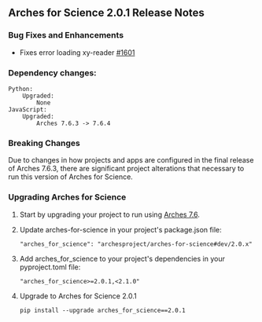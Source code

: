 ## Arches for Science 2.0.1 Release Notes


### Bug Fixes and Enhancements

- Fixes error loading xy-reader [#1601](https://github.com/archesproject/arches-for-science/pull/1601)

### Dependency changes:

```
Python:
    Upgraded:
        None
JavaScript:
    Upgraded:
        Arches 7.6.3 -> 7.6.4
```

### Breaking Changes
Due to changes in how projects and apps are configured in the final release of Arches 7.6.3, there are significant project alterations that necessary to run this version of Arches for Science.

### Upgrading Arches for Science 
1. Start by upgrading your project to run using [Arches 7.6](https://github.com/archesproject/arches/blob/dev/7.6.x/releases/7.6.0.md#upgrading-arches). 

2. Update arches-for-science in your project's package.json file:
    ```
    "arches_for_science": "archesproject/arches-for-science#dev/2.0.x"
    ```

3. Add arches_for_science to your project's dependencies in your pyproject.toml file:
    ```
    "arches_for_science>=2.0.1,<2.1.0"
    ```

4. Upgrade to Arches for Science 2.0.1
    ```
    pip install --upgrade arches_for_science==2.0.1
    ```



